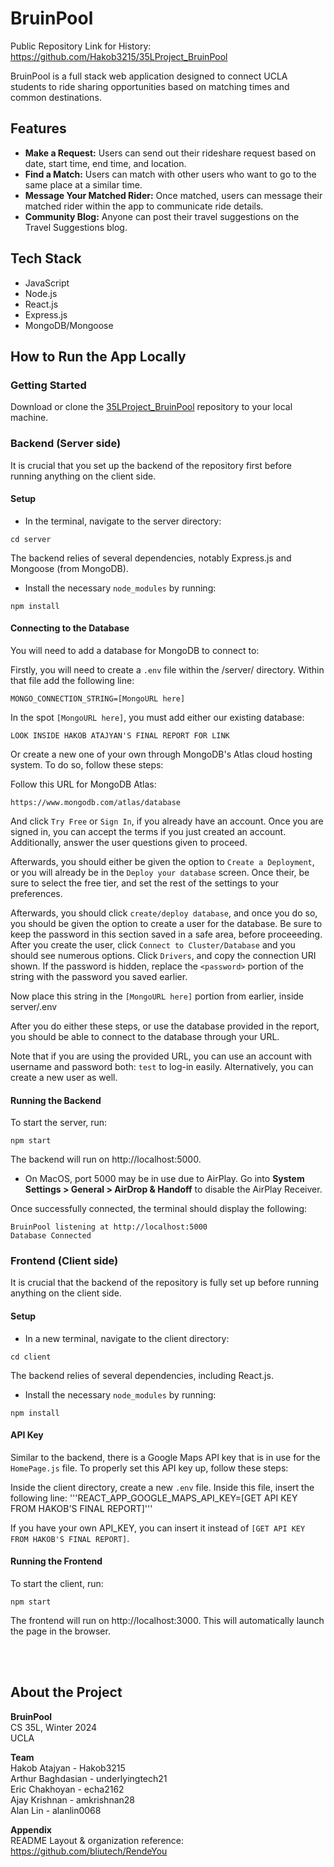 BruinPool
===

Public Repository Link for History:
https://github.com/Hakob3215/35LProject_BruinPool

BruinPool is a full stack web application designed to connect UCLA students to ride sharing opportunities based on matching times and common destinations. 



## Features
* **Make a Request:** Users can send out their rideshare request based on date, start time, end time, and location. 
* **Find a Match:** Users can match with other users who want to go to the same place at a similar time.
* **Message Your Matched Rider:** Once matched, users can message their matched rider within the app to communicate ride details.
* **Community Blog:** Anyone can post their travel suggestions on the Travel Suggestions blog.

## Tech Stack
* JavaScript
* Node.js
* React.js
* Express.js
* MongoDB/Mongoose

## How to Run the App Locally

### Getting Started
Download or clone the [35LProject_BruinPool](https://github.com/Hakob3215/35LProject_BruinPool) repository to your local machine. 

### Backend (Server side)
It is crucial that you set up the backend of the repository first before running anything on the client side. 

#### Setup
* In the terminal, navigate to the server directory:
```
cd server
```

The backend relies of several dependencies, notably Express.js and Mongoose (from MongoDB). 
* Install the necessary `node_modules` by running:
```
npm install
```
#### Connecting to the Database
You will need to add a database for MongoDB to connect to:

Firstly, you will need to create a `.env` file within the /server/ directory. Within that file add the following line:

```
MONGO_CONNECTION_STRING=[MongoURL here]
```

In the spot `[MongoURL here]`, you must add either our existing database:

```
LOOK INSIDE HAKOB ATAJYAN'S FINAL REPORT FOR LINK
```

Or create a new one of your own through MongoDB's Atlas cloud hosting system. To do so, follow these steps:

Follow this URL for MongoDB Atlas:
```
https://www.mongodb.com/atlas/database
```

And click `Try Free` or `Sign In`, if you already have an account. Once you are signed in, you can accept the terms if you just created an account. Additionally, answer the user questions given to proceed.

Afterwards, you should either be given the option to `Create a Deployment`, or you will already be in the `Deploy your database` screen. Once their, be sure to select the free tier, and set the rest of the settings to your preferences.

Afterwards, you should click `create/deploy database`, and once you do so, you should be given the option to create a user for the database. Be sure to keep the password in this section saved in a safe area, before proceeeding. After you create the user, click `Connect to Cluster/Database` and you should see numerous options. Click `Drivers`, and copy the connection URI shown. If the password is hidden, replace the `<password>` portion of the string with the password you saved earlier. 

Now place this string in the `[MongoURL here]` portion from earlier, inside server/.env

After you do either these steps, or use the database provided in the report, you should be able to connect to the database through your URL.

Note that if you are using the provided URL, you can use an account with username and password both: `test` to log-in easily. Alternatively, you can create a new user as well.


#### Running the Backend
To start the server, run: 
```
npm start
```
The backend will run on http://localhost:5000. 
* On MacOS, port 5000 may be in use due to AirPlay. Go into **System Settings > General > AirDrop & Handoff** to disable the AirPlay Receiver.

Once successfully connected, the terminal should display the following:
```
BruinPool listening at http://localhost:5000
Database Connected
```

### Frontend (Client side)
It is crucial that the backend of the repository is fully set up before running anything on the client side. 

#### Setup
* In a new terminal, navigate to the client directory:
```
cd client
```

The backend relies of several dependencies, including React.js.
* Install the necessary `node_modules` by running:
```
npm install
```

#### API Key
Similar to the backend, there is a Google Maps API key that is in use for the `HomePage.js` file. To properly set this API key up, follow these steps:

Inside the client directory, create a new `.env` file. Inside this file, insert the following line:
'''REACT_APP_GOOGLE_MAPS_API_KEY=[GET API KEY FROM HAKOB'S FINAL REPORT]'''

If you have your own API_KEY, you can insert it instead of `[GET API KEY FROM HAKOB'S FINAL REPORT]`.

#### Running the Frontend
To start the client, run: 
```
npm start
```
The frontend will run on http://localhost:3000. This will automatically launch the page in the browser.

<br/><br/>


## About the Project

**BruinPool**  
CS 35L, Winter 2024  
UCLA  

**Team**  
Hakob Atajyan - Hakob3215  
Arthur Baghdasian - underlyingtech21  
Eric Chakhoyan - echa2162  
Ajay Krishnan - amkrishnan28  
Alan Lin - alanlin0068  

**Appendix**  
README Layout & organization reference: https://github.com/bliutech/RendeYou  
